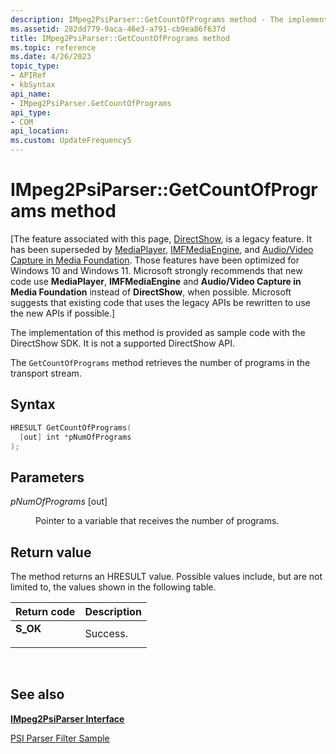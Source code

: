 ```yaml
---
description: IMpeg2PsiParser::GetCountOfPrograms method - The implementation of this method is provided as sample code with the DirectShow SDK. It is not a supported DirectShow API.
ms.assetid: 282dd779-9aca-46e3-a791-cb9ea86f637d
title: IMpeg2PsiParser::GetCountOfPrograms method
ms.topic: reference
ms.date: 4/26/2023
topic_type: 
- APIRef
- kbSyntax
api_name: 
- IMpeg2PsiParser.GetCountOfPrograms
api_type: 
- COM
api_location: 
ms.custom: UpdateFrequency5
---
```


# IMpeg2PsiParser::GetCountOfPrograms method

\[The feature associated with this page, [DirectShow](/windows/win32/directshow/directshow), is a legacy feature. It has been superseded by [MediaPlayer](/uwp/api/Windows.Media.Playback.MediaPlayer), [IMFMediaEngine](/windows/win32/api/mfmediaengine/nn-mfmediaengine-imfmediaengine), and [Audio/Video Capture in Media Foundation](windows/win32/medfound/audio-video-capture-in-media-foundation). Those features have been optimized for Windows 10 and Windows 11. Microsoft strongly recommends that new code use **MediaPlayer**, **IMFMediaEngine** and **Audio/Video Capture in Media Foundation** instead of **DirectShow**, when possible. Microsoft suggests that existing code that uses the legacy APIs be rewritten to use the new APIs if possible.\]

The implementation of this method is provided as sample code with the DirectShow SDK. It is not a supported DirectShow API.

The `GetCountOfPrograms` method retrieves the number of programs in the transport stream.

## Syntax


```C++
HRESULT GetCountOfPrograms(
  [out] int *pNumOfPrograms
);
```



## Parameters

<dl> <dt>

*pNumOfPrograms* \[out\]
</dt> <dd>

Pointer to a variable that receives the number of programs.

</dd> </dl>

## Return value

The method returns an HRESULT value. Possible values include, but are not limited to, the values shown in the following table.



| Return code                                                                          | Description         |
|--------------------------------------------------------------------------------------|---------------------|
| <dl> <dt>**S\_OK**</dt> </dl> | Success.<br/> |



 

## See also

<dl> <dt>

[**IMpeg2PsiParser Interface**](impeg2psiparser.md)
</dt> <dt>

[PSI Parser Filter Sample](psi-parser-filter-sample.md)
</dt> </dl>

 

 




